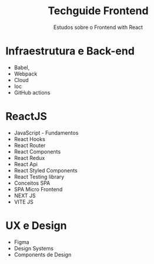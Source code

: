 <h1 align="center"> Techguide Frontend </h1>
<p align="center">Estudos sobre o Frontend with React </p>

# Infraestrutura e Back-end
  - Babel,
  - Webpack
  - Cloud
  - Ioc
  - GitHub actions
 
# ReactJS
  - JavaScript - Fundamentos
  - React Hooks
  - React Router
  - React Components
  - React Redux
  - React Api
  - React Styled Components
  - React Testing library
  - Conceitos SPA
  - SPA Micro Frontend
  - NEXT JS
  - VITE JS

# UX e Design
  - Figma
  - Design Systems
  - Components de Design
